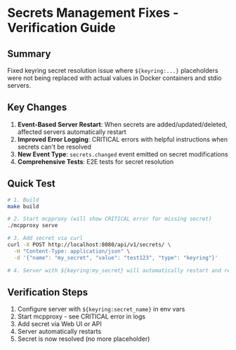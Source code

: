 # Secrets Management Fixes - Verification Guide

## Summary

Fixed keyring secret resolution issue where `${keyring:...}` placeholders were not being replaced with actual values in Docker containers and stdio servers.

## Key Changes

1. **Event-Based Server Restart**: When secrets are added/updated/deleted, affected servers automatically restart
2. **Improved Error Logging**: CRITICAL errors with helpful instructions when secrets can't be resolved  
3. **New Event Type**: `secrets.changed` event emitted on secret modifications
4. **Comprehensive Tests**: E2E tests for secret resolution

## Quick Test

```bash
# 1. Build
make build

# 2. Start mcpproxy (will show CRITICAL error for missing secret)
./mcpproxy serve

# 3. Add secret via curl
curl -X POST http://localhost:8080/api/v1/secrets/ \
  -H "Content-Type: application/json" \
  -d '{"name": "my_secret", "value": "test123", "type": "keyring"}'

# 4. Server with ${keyring:my_secret} will automatically restart and resolve it
```

## Verification Steps

1. Configure server with `${keyring:secret_name}` in env vars
2. Start mcpproxy - see CRITICAL error in logs
3. Add secret via Web UI or API
4. Server automatically restarts
5. Secret is now resolved (no more placeholder)
